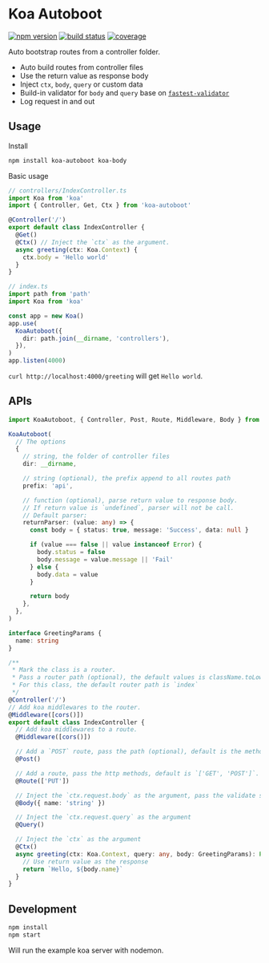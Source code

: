 # Koa Autoboot

[![npm version][npm-image]][npm-url]
[![build status][travis-image]][travis-url]
[![coverage][codecov-image]][codecov-url]

Auto bootstrap routes from a controller folder.

- Auto build routes from controller files
- Use the return value as response body
- Inject `ctx`, `body`, `query` or custom data
- Build-in validator for `body` and `query` base on [`fastest-validator`](https://github.com/icebob/fastest-validator)
- Log request in and out

## Usage

Install

```sh
npm install koa-autoboot koa-body
```

Basic usage

```ts
// controllers/IndexController.ts
import Koa from 'koa'
import { Controller, Get, Ctx } from 'koa-autoboot'

@Controller('/')
export default class IndexController {
  @Get()
  @Ctx() // Inject the `ctx` as the argument.
  async greeting(ctx: Koa.Context) {
    ctx.body = 'Hello world'
  }
}
```

```ts
// index.ts
import path from 'path'
import Koa from 'koa'

const app = new Koa()
app.use(
  KoaAutoboot({
    dir: path.join(__dirname, 'controllers'),
  }),
)
app.listen(4000)
```

`curl http://localhost:4000/greeting` will get `Hello world`.

## APIs

```ts
import KoaAutoboot, { Controller, Post, Route, Middleware, Body } from 'koa-autoboot'

KoaAutoboot(
  // The options
  {
    // string, the folder of controller files
    dir: __dirname,

    // string (optional), the prefix append to all routes path
    prefix: 'api',

    // function (optional), parse return value to response body.
    // If return value is `undefined`, parser will not be call.
    // Default parser:
    returnParser: (value: any) => {
      const body = { status: true, message: 'Success', data: null }

      if (value === false || value instanceof Error) {
        body.status = false
        body.message = value.message || 'Fail'
      } else {
        body.data = value
      }

      return body
    },
  },
)

interface GreetingParams {
  name: string
}

/**
 * Mark the class is a router.
 * Pass a router path (optional), the default values is className.toLowerCase().replace('controller', '')
 * For this class, the default router path is `index`
 */
@Controller('/')
// Add koa middlewares to the router.
@Middleware([cors()])
export default class IndexController {
  // Add koa middlewares to a route.
  @Middleware([cors()])

  // Add a `POST` route, pass the path (optional), default is the method name.
  @Post()

  // Add a route, pass the http methods, default is `['GET', 'POST']`.
  @Route(['PUT'])

  // Inject the `ctx.request.body` as the argument, pass the validate schema (optional)
  @Body({ name: 'string' })

  // Inject the `ctx.request.query` as the argument
  @Query()

  // Inject the `ctx` as the argument
  @Ctx()
  async greeting(ctx: Koa.Context, query: any, body: GreetingParams): Promise<string> {
    // Use return value as the response
    return `Hello, ${body.name}`
  }
}
```

## Development

```sh
npm install
npm start
```

Will run the example koa server with nodemon.

[npm-image]: https://img.shields.io/npm/v/koa-autoboot?style=flat-square
[npm-url]: https://www.npmjs.com/package/koa-autoboot
[travis-image]: https://img.shields.io/travis/com/4074/koa-autoboot?style=flat-square
[travis-url]: https://travis-ci.com/4074/koa-autoboot
[codecov-image]: https://img.shields.io/codecov/c/github/4074/koa-autoboot.svg?style=flat-square
[codecov-url]: https://app.codecov.io/gh/4074/koa-autoboot?branch=main
